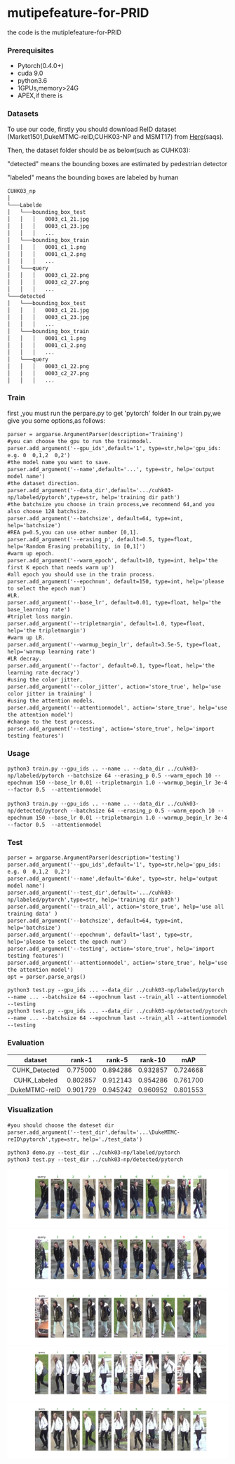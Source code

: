 # mutipefeature-for-PRID
the code is the mutiplefeature-for-PRID

### Prerequisites
* Pytorch(0.4.0+)
* cuda 9.0
* python3.6
* 1GPUs,memory>24G
* APEX,if there is

### Datasets
To use our code, firstly you should download ReID dataset (Market1501,DukeMTMC-reID,CUHK03-NP and MSMT17) from [Here](https://pan.baidu.com/s/1G_Ygn68UolKhmiu1eGliLg)(saqs).

Then, the dataset folder should be as below(such as CUHK03):

"detected" means the bounding boxes are estimated by pedestrian detector

"labeled" means the bounding boxes are labeled by human
```
CUHK03_np
│ 
└───Labelde
│   └───bounding_box_test
│   │   │   0003_c1_21.jpg
│   │   │   0003_c1_23.jpg
│   │   │   ...
│   └───bounding_box_train
│   │   │   0001_c1_1.png
│   │   │   0001_c1_2.png
│   │   │   ...
│   └───query
│   │   │   0003_c1_22.png
│   │   │   0003_c2_27.png
│   │   │   ...
└───detected
│   └───bounding_box_test
│   │   │   0003_c1_21.jpg
│   │   │   0003_c1_23.jpg
│   │   │   ...
│   └───bounding_box_train
│   │   │   0001_c1_1.png
│   │   │   0001_c1_2.png
│   │   │   ...
│   └───query
│   │   │   0003_c1_22.png
│   │   │   0003_c2_27.png
│   │   │   ...
```

### Train
first ,you must run the perpare.py to get 'pytorch' folder
In our train.py,we give you some options,as follows:
```
parser = argparse.ArgumentParser(description='Training')
#you can choose the gpu to run the trainmodel.
parser.add_argument('--gpu_ids',default='1', type=str,help='gpu_ids: e.g. 0  0,1,2  0,2')
#the model name you want to save.
parser.add_argument('--name',default='...', type=str, help='output model name')
#the dataset direction.
parser.add_argument('--data_dir',default='.../cuhk03-np/labeled/pytorch',type=str, help='training dir path')
#the batchsize you choose in train process,we recommend 64,and you also choose 128 batchsize.
parser.add_argument('--batchsize', default=64, type=int, help='batchsize')
#REA p=0.5,you can use other number [0,1].
parser.add_argument('--erasing_p', default=0.5, type=float, help='Random Erasing probability, in [0,1]')
#warm up epoch.
parser.add_argument('--warm_epoch', default=10, type=int, help='the first K epoch that needs warm up')
#all epoch you should use in the train process.
parser.add_argument('--epochnum', default=150, type=int, help='please to select the epoch num')
#LR.
parser.add_argument('--base_lr', default=0.01, type=float, help='the base_learning rate')
#triplet loss margin.
parser.add_argument('--tripletmargin', default=1.0, type=float, help='the tripletmargin')
#warm up LR.
parser.add_argument('--warmup_begin_lr', default=3.5e-5, type=float, help='warmup learning rate')
#LR decray.
parser.add_argument('--factor', default=0.1, type=float, help='the learning rate decracy')
#using the color jitter.
parser.add_argument('--color_jitter', action='store_true', help='use color jitter in training' )
#using the attention models.
parser.add_argument('--attentionmodel', action='store_true', help='use the attention model')
#change to the test process.
parser.add_argument('--testing', action='store_true', help='import testing features')
```

### Usage
```
python3 train.py --gpu_ids .. --name .. --data_dir ../cuhk03-np/labeled/pytorch --batchsize 64 --erasing_p 0.5 --warm_epoch 10 --epochnum 150 --base_lr 0.01 --tripletmargin 1.0 --warmup_begin_lr 3e-4 --factor 0.5  --attentionmodel

python3 train.py --gpu_ids .. --name .. --data_dir ../cuhk03-np/detected/pytorch --batchsize 64 --erasing_p 0.5 --warm_epoch 10 --epochnum 150 --base_lr 0.01 --tripletmargin 1.0 --warmup_begin_lr 3e-4 --factor 0.5  --attentionmodel
```

### Test
```
parser = argparse.ArgumentParser(description='testing')
parser.add_argument('--gpu_ids',default='1', type=str,help='gpu_ids: e.g. 0  0,1,2  0,2')
parser.add_argument('--name',default='duke', type=str, help='output model name')
parser.add_argument('--test_dir',default='.../cuhk03-np/labeled/pytorch',type=str, help='training dir path')
parser.add_argument('--train_all', action='store_true', help='use all training data' )
parser.add_argument('--batchsize', default=64, type=int, help='batchsize')
parser.add_argument('--epochnum', default='last', type=str, help='please to select the epoch num')
parser.add_argument('--testing', action='store_true', help='import testing features')
parser.add_argument('--attentionmodel', action='store_true', help='use the attention model')
opt = parser.parse_args()
```

```
python3 test.py --gpu_ids ... --data_dir ../cuhk03-np/labeled/pytorch --name ... --batchsize 64 --epochnum last --train_all --attentionmodel --testing
python3 test.py --gpu_ids ... --data_dir ../cuhk03-np/detected/pytorch  --name ... --batchsize 64 --epochnum last --train_all --attentionmodel --testing
```

### Evaluation

| dataset | rank-1 | rank-5 | rank-10 |mAP|
| :------: | :------: | :------: | :------: | :------: |
| CUHK_Detected| 0.775000 | 0.894286 | 0.932857 |0.724668|
| CUHK_Labeled | 0.802857 | 0.912143 | 0.954286 |0.761700|
| DukeMTMC-reID| 0.901729 | 0.945242 | 0.960952 |0.801553|

### Visualization
```
#you should choose the dateset dir
parser.add_argument('--test_dir',default='...\DukeMTMC-reID\pytorch',type=str, help='./test_data')
```

```
python3 demo.py --test_dir ../cuhk03-np/labeled/pytorch 
python3 test.py --test_dir ../cuhk03-np/detected/pytorch 
```
![Alt text](https://github.com/libraflower/mutiplefeature-for-PRID/blob/master/damo/1show.png)
![Alt text](https://github.com/libraflower/mutiplefeature-for-PRID/blob/master/damo/2show.png)
![Alt text](https://github.com/libraflower/mutiplefeature-for-PRID/blob/master/damo/3show.png)
![Alt text](https://github.com/libraflower/mutiplefeature-for-PRID/blob/master/damo/26show.png)
![Alt text](https://github.com/libraflower/mutiplefeature-for-PRID/blob/master/damo/27show.png)
